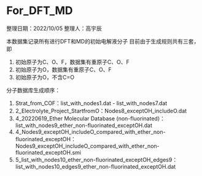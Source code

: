 # For_DFT_MD
整理日期：2022/10/05
整理人：高宇辰

本数据集记录所有进行DFT和MD的初始电解液分子
目前由于生成规则共有三套，即
1. 初始原子为C、O、F，数据集有重原子C、O、F
2. 初始原子为O，数据集有重原子C、O、F
3. 初始原子为O，不含C=O

分子数据库生成顺序：
1. Strat_from_COF：list_with_nodes1.dat - list_with_nodes7.dat
2. 2_Electrolyte_Project_StartfromO：Nodes8_exceptOH_includeO.dat
3. 4_20220619_Ether Molecular Database (non-fluorinated)：list_with_nodes9_ether_non-fluorinated_exceptOH.dat
4. 4_Nodes9_exceptOH_includeO_compared_with_ether_non-fluorinated_exceptOH：Nodes9_exceptOH_includeO_compared_with_ether_non-fluorinated_exceptOH.smi
5. 5_list_with_nodes10_ether_non-fluorinated_exceptOH_edges9：list_with_nodes10_edges9_ether_non-fluorinated_exceptOH.dat